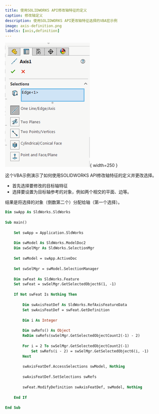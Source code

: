 ```yaml
---
title: 使用SOLIDWORKS API修改轴特征的定义
caption: 修改轴定义
description: 使用SOLIDWORKS API更改轴特征选择的VBA宏示例
image: axis-definition.png
labels: [axis,definition]
---
```

![轴属性管理器页面](axis-definition.png){ width=250 }

这个VBA示例演示了如何使用SOLIDWORKS API修改轴特征的定义并更改选择。

* 首先选择要修改的目标轴特征
* 选择要设置为目标轴参考的对象，例如两个相交的平面、边等。

结果是将选择的对象（倒数第二个）分配给轴（第一个选择）。

~~~ vb
Dim swApp As SldWorks.SldWorks

Sub main()

    Set swApp = Application.SldWorks
    
    Dim swModel As SldWorks.ModelDoc2
    Dim swSelMgr As SldWorks.SelectionMgr

    Set swModel = swApp.ActiveDoc
    
    Set swSelMgr = swModel.SelectionManager
    
    Dim swFeat As SldWorks.Feature
    Set swFeat = swSelMgr.GetSelectedObject6(1, -1)
    
    If Not swFeat Is Nothing Then
    
        Dim swAxisFeatDef As SldWorks.RefAxisFeatureData
        Set swAxisFeatDef = swFeat.GetDefinition
        
        Dim i As Integer
        
        Dim swRefs() As Object
        ReDim swRefs(swSelMgr.GetSelectedObjectCount2(-1) - 2)
        
        For i = 2 To swSelMgr.GetSelectedObjectCount2(-1)
            Set swRefs(i - 2) = swSelMgr.GetSelectedObject6(i, -1)
        Next
        
        swAxisFeatDef.AccessSelections swModel, Nothing
        
        swAxisFeatDef.SetSelections swRefs
        
        swFeat.ModifyDefinition swAxisFeatDef, swModel, Nothing
        
    End If
    
End Sub
~~~